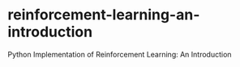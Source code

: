 # reinforcement-learning-an-introduction
 Python Implementation of Reinforcement Learning: An Introduction
